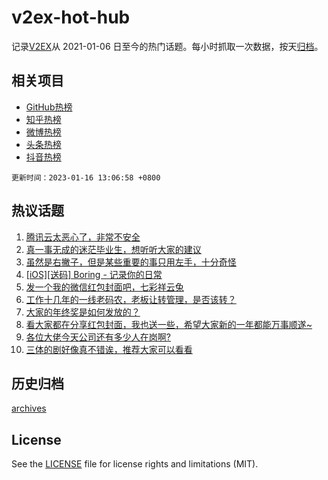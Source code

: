 # v2ex-hot-hub

 记录[V2EX](https://www.v2ex.com/)从 2021-01-06 日至今的热门话题。每小时抓取一次数据，按天[归档](archives)。
 
 ## 相关项目

- [GitHub热榜](https://github.com/snaildev/github-hot-hub)
- [知乎热榜](https://github.com/snaildev/zhihu-hot-hub)
- [微博热榜](https://github.com/snaildev/weibo-hot-hub)
- [头条热榜](https://github.com/snaildev/toutiao-hot-hub)
- [抖音热榜](https://github.com/snaildev/douyin-hot-hub)


 `更新时间：2023-01-16 13:06:58 +0800`

## 热议话题

1. [腾讯云太恶心了，非常不安全](https://www.v2ex.com/t/909154)
1. [真一事无成的迷茫毕业生，想听听大家的建议](https://www.v2ex.com/t/909070)
1. [虽然是右撇子，但是某些重要的事只用左手，十分奇怪](https://www.v2ex.com/t/909095)
1. [[iOS][送码] Boring - 记录你的日常](https://www.v2ex.com/t/909093)
1. [发一个我的微信红包封面吧，七彩祥云兔](https://www.v2ex.com/t/909156)
1. [工作十几年的一线老码农，老板让转管理，是否该转？](https://www.v2ex.com/t/909120)
1. [大家的年终奖是如何发放的？](https://www.v2ex.com/t/909201)
1. [看大家都在分享红包封面，我也送一些，希望大家新的一年都能万事顺遂~](https://www.v2ex.com/t/909101)
1. [各位大佬今天公司还有多少人在岗啊?](https://www.v2ex.com/t/909171)
1. [三体的剧好像真不错诶，推荐大家可以看看](https://www.v2ex.com/t/909155)

## 历史归档

[archives](archives)

## License

See the [LICENSE](LICENSE) file for license rights and limitations (MIT).
